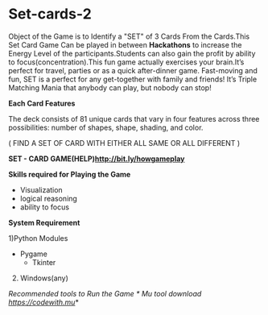 # Set-cards-2
Object of the Game is to Identify a "SET" of 3 Cards From the Cards.This Set Card Game Can be played in between **Hackathons** to increase the Energy Level of the participants.Students can also gain the profit by ability to focus(concentration).This fun game actually exercises your brain.It’s perfect for travel, parties or as a quick after-dinner game. Fast-moving and fun, SET is a perfect for any get-together with family and friends! It’s Triple Matching Mania that anybody can play, but nobody can stop!


**Each Card Features**

 The deck consists of 81 unique cards that vary in four features across three possibilities: number of shapes, shape, shading, and color.


( FIND A SET OF CARD WITH EITHER ALL SAME OR ALL DIFFERENT )

**SET - CARD GAME(HELP)http://bit.ly/howgameplay**


**Skills required for Playing the Game**
* Visualization
* logical reasoning
* ability to focus

**System Requirement**

1)Python Modules
  * Pygame
	* Tkinter
  
2) Windows(any)

**Recommended tools to Run the Game*
		* Mu tool download https://codewith.mu**

